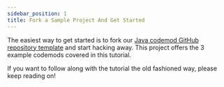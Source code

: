 ```yaml
---
sidebar_position: 1
title: Fork a Sample Project And Get Started
---
```


The easiest way to get started is to fork our [Java codemod GitHub repository template](https://github.com/pixee/java-codemod-template-gradle) and start hacking away. This project offers the 3 example codemods covered in this tutorial.

If you want to follow along with the tutorial the old fashioned way, please keep reading on!